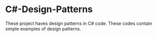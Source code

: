 # C#-Design-Patterns

These project haves design patterns in C# code.
These codes contain simple examples of design patterns.

